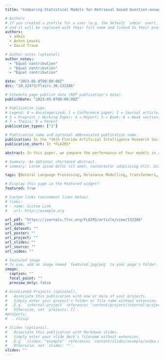 ```yaml
---
title: "Comparing Statistical Models for Retrieval based Question-answering Dialogue: BERT vs Relevance Models"

# Authors
# If you created a profile for a user (e.g. the default `admin` user), write the username (folder name) here
# and it will be replaced with their full name and linked to their profile.
authors:
  - admin
  - Anton Leuski
  - David Traum

# Author notes (optional)
author_notes:
  - "Equal contribution"
  - "Equal contribution"
  - "Equal contribution"

date: "2023-05-8T00:00:00Z"
doi: "10.32473/flairs.36.133386"

# Schedule page publish date (NOT publication's date).
publishDate: "2023-05-8T00:00:00Z"

# Publication type.
# Legend: 0 = Uncategorized; 1 = Conference paper; 2 = Journal article;
# 3 = Preprint / Working Paper; 4 = Report; 5 = Book; 6 = Book section;
# 7 = Thesis; 8 = Patent
publication_types: ["1"]

# Publication name and optional abbreviated publication name.
publication: In the *36th Florida Artificial Intelligence Research Society Conference*
publication_short: In *FLAIRS*

abstract: In this paper, we compare the performance of four models in a retrieval based question answering dialogue task on two moderately sized corpora (~ 10,000 utterances). One model is a statistical model and uses cross language relevance while the others are deep neural networks utilizing the BERT architecture along with different retrieval methods. The statistical model has previously outperformed LSTM based neural networks in a similar task whereas BERT has been proven to perform well on a variety of NLP tasks, achieving state-of-the-art results in many of them. Results show that the statistical cross language relevance model outperforms the BERT based architectures in learning question-answer mappings. BERT achieves better results by mapping new questions to existing questions.

# Summary. An optional shortened abstract.
# summary: Lorem ipsum dolor sit amet, consectetur adipiscing elit. Duis posuere tellus ac convallis placerat. Proin tincidunt magna sed ex sollicitudin condimentum.

tags: [Natural Language Processing, Relevance Modelling, Transformers, Natural Language Dialogue]

# Display this page in the Featured widget?
featured: true

# Custom links (uncomment lines below)
# links:
# - name: Custom Link
#   url: http://example.org

url_pdf: "https://journals.flvc.org/FLAIRS/article/view/133386"
url_code: ""
url_dataset: ""
url_poster: ""
url_project: ""
url_slides: ""
url_source: ""
url_video: ""

# Featured image
# To use, add an image named `featured.jpg/png` to your page's folder.
image:
  caption: ""
  focal_point: ""
  preview_only: false

# Associated Projects (optional).
#   Associate this publication with one or more of your projects.
#   Simply enter your project's folder or file name without extension.
#   E.g. `internal-project` references `content/project/internal-project/index.md`.
#   Otherwise, set `projects: []`.
#projects:
#  - nl2sql

# Slides (optional).
#   Associate this publication with Markdown slides.
#   Simply enter your slide deck's filename without extension.
#   E.g. `slides: "example"` references `content/slides/example/index.md`.
#   Otherwise, set `slides: ""`.
slides: ""
---
```

